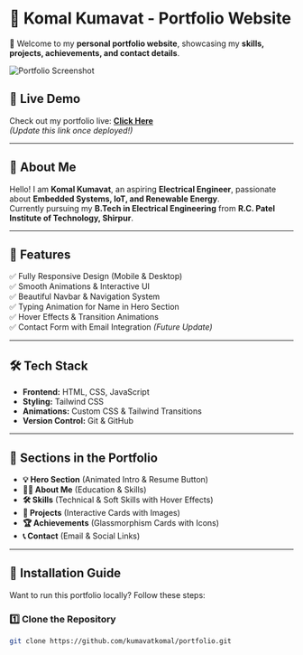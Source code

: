 # 🌟 Komal Kumavat - Portfolio Website

🚀 Welcome to my **personal portfolio website**, showcasing my **skills, projects, achievements, and contact details**.  

![Portfolio Screenshot](images/portfolio-screenshot.jpg) <!-- Replace with actual screenshot -->

## 🔗 Live Demo
Check out my portfolio live: **[Click Here](https://your-deployment-link.com)**  
*(Update this link once deployed!)*

---
## 📌 About Me
Hello! I am **Komal Kumavat**, an aspiring **Electrical Engineer**, passionate about **Embedded Systems, IoT, and Renewable Energy**.  
Currently pursuing my **B.Tech in Electrical Engineering** from **R.C. Patel Institute of Technology, Shirpur**.

---

## 🎯 Features
✅ Fully Responsive Design (Mobile & Desktop)  
✅ Smooth Animations & Interactive UI  
✅ Beautiful Navbar & Navigation System  
✅ Typing Animation for Name in Hero Section  
✅ Hover Effects & Transition Animations  
✅ Contact Form with Email Integration *(Future Update)*  

---

## 🛠 Tech Stack
- **Frontend:** HTML, CSS, JavaScript  
- **Styling:** Tailwind CSS  
- **Animations:** Custom CSS & Tailwind Transitions  
- **Version Control:** Git & GitHub  

---

## 📂 Sections in the Portfolio
- **💡 Hero Section** (Animated Intro & Resume Button)  
- **🙋‍♂️ About Me** (Education & Skills)  
- **🛠 Skills** (Technical & Soft Skills with Hover Effects)  
- **🚀 Projects** (Interactive Cards with Images)  
- **🏆 Achievements** (Glassmorphism Cards with Icons)  
- **📞 Contact** (Email & Social Links)  

---

## 🚀 Installation Guide  
Want to run this portfolio locally? Follow these steps:  

### **1️⃣ Clone the Repository**  
```bash
git clone https://github.com/kumavatkomal/portfolio.git
